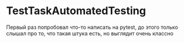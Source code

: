 # TestTaskAutomatedTesting
Первый раз попробовал что-то написать на pytest, до этого только слышал про то, что такая штука есть, но выглядит очень классно 